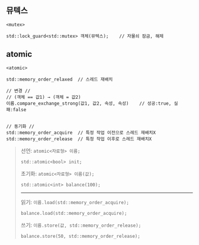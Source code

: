 ## 뮤텍스
`<mutex>`
```angular2html
std::lock_guard<std::mutex> 객체(뮤텍스);    // 자물쇠 잠금, 해제
```

## atomic 
`<atomic>`
```
std::memory_order_relaxed  // 스레드 재배치 

// 변경 //
// (객체 == 값1) → (객체 = 값2)
이름.compare_exchange_strong(값1, 값2, 속성, 속성)    // 성공:true, 실패:false


// 동기화 //
std::memory_order_acquire  // 특정 작업 이전으로 스레드 재배치X
std::memory_order_release  // 특정 작업 이후로 스레드 재배치X
```
>선언: `atomic<자료형> 이름;`
>```
>std::atomic<bool> init;
>``` 
>초기화: `atomic<자료형> 이름(값);`
>```
>std::atomic<int> balance(100);
>``` 
>---
> 
>읽기: `이름.load(std::memory_order_acquire);`
>```
>balance.load(std::memory_order_acquire);
>```
>쓰기: `이름.store(값, std::memory_order_release);`
>```
>balance.store(50, std::memory_order_release); 
>``` 


